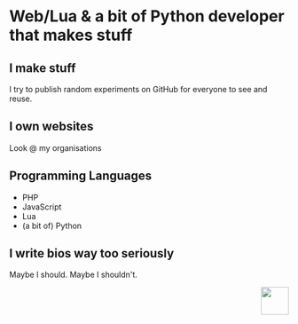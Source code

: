 # Web/Lua & a bit of Python developer that makes stuff
## I make stuff
I try to publish random experiments on GitHub for everyone to see and reuse.

## I own websites
Look @ my organisations

## Programming Languages
* PHP
* JavaScript
* Lua
* (a bit of) Python

## I write bios way too seriously
Maybe I should. Maybe I shouldn't.

<img align="right" src="https://meaxisnetwork.net/assets/images/square_logo.png" width="50px" height="50px">

